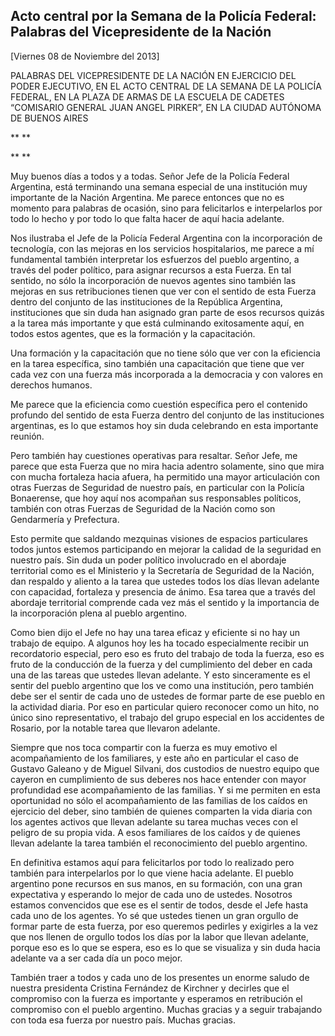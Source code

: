 Acto central por la Semana de la Policía Federal: Palabras del Vicepresidente de la Nación
------------------------------------------------------------------------------------------

[Viernes 08 de Noviembre del 2013]

PALABRAS DEL VICEPRESIDENTE DE LA NACIÓN EN EJERCICIO DEL PODER
EJECUTIVO, EN EL ACTO CENTRAL DE LA SEMANA DE LA POLICÍA FEDERAL, EN LA
PLAZA DE ARMAS DE LA ESCUELA DE CADETES “COMISARIO GENERAL JUAN ANGEL
PIRKER”, EN LA CIUDAD AUTÓNOMA DE BUENOS AIRES

** **

** **

Muy buenos días a todos y a todas. Señor Jefe de la Policía Federal
Argentina, está terminando una semana especial de una institución muy
importante de la Nación Argentina. Me parece entonces que no es momento
para palabras de ocasión, sino para felicitarlos e interpelarlos por
todo lo hecho y por todo lo que falta hacer de aquí hacia adelante.

Nos ilustraba el Jefe de la Policía Federal Argentina con la
incorporación de tecnología, con las mejoras en los servicios
hospitalarios, me parece a mí fundamental también interpretar los
esfuerzos del pueblo argentino, a través del poder político, para
asignar recursos a esta Fuerza. En tal sentido, no sólo la incorporación
de nuevos agentes sino también las mejoras en sus retribuciones tienen
que ver con el sentido de esta Fuerza dentro del conjunto de las
instituciones de la República Argentina, instituciones que sin duda han
asignado gran parte de esos recursos quizás a la tarea más importante y
que está culminando exitosamente aquí, en todos estos agentes, que es la
formación y la capacitación.

Una formación y la capacitación que no tiene sólo que ver con la
eficiencia en la tarea específica, sino también una capacitación que
tiene que ver cada vez con una fuerza más incorporada a la democracia y
con valores en derechos humanos.

Me parece que la eficiencia como cuestión específica pero el contenido
profundo del sentido de esta Fuerza dentro del conjunto de las
instituciones argentinas, es lo que estamos hoy sin duda celebrando en
esta importante reunión.

Pero también hay cuestiones operativas para resaltar. Señor Jefe, me
parece que esta Fuerza que no mira hacia adentro solamente, sino que
mira con mucha fortaleza hacia afuera, ha permitido una mayor
articulación con otras Fuerzas de Seguridad de nuestro país, en
particular con la Policía Bonaerense, que hoy aquí nos acompañan sus
responsables políticos, también con otras Fuerzas de Seguridad de la
Nación como son Gendarmería y Prefectura.

Esto permite que saldando mezquinas visiones de espacios particulares
todos juntos estemos participando en mejorar la calidad de la seguridad
en nuestro país. Sin duda un poder político involucrado en el abordaje
territorial como es el Ministerio y la Secretaría de Seguridad de la
Nación, dan respaldo y aliento a la tarea que ustedes todos los días
llevan adelante con capacidad, fortaleza y presencia de ánimo. Esa tarea
que a través del abordaje territorial comprende cada vez más el sentido
y la importancia de la incorporación plena al pueblo argentino.

Como bien dijo el Jefe no hay una tarea eficaz y eficiente si no hay un
trabajo de equipo. A algunos hoy les ha tocado especialmente recibir un
recordatorio especial, pero eso es fruto del trabajo de toda la fuerza,
eso es fruto de la conducción de la fuerza y del cumplimiento del deber
en cada una de las tareas que ustedes llevan adelante. Y esto
sinceramente es el sentir del pueblo argentino que los ve como una
institución, pero también debe ser el sentir de cada uno de ustedes de
formar parte de ese pueblo en la actividad diaria. Por eso en particular
quiero reconocer como un hito, no único sino representativo, el trabajo
del grupo especial en los accidentes de Rosario, por la notable tarea
que llevaron adelante.

Siempre que nos toca compartir con la fuerza es muy emotivo el
acompañamiento de los familiares, y este año en particular el caso de
Gustavo Galeano y de Miguel Silvani, dos custodios de nuestro equipo que
cayeron en cumplimiento de sus deberes nos hace entender con mayor
profundidad ese acompañamiento de las familias. Y si me permiten en esta
oportunidad no sólo el acompañamiento de las familias de los caídos en
ejercicio del deber, sino también de quienes comparten la vida diaria
con los agentes activos que llevan adelante su tarea muchas veces con el
peligro de su propia vida. A esos familiares de los caídos y de quienes
llevan adelante la tarea también el reconocimiento del pueblo argentino.

En definitiva estamos aquí para felicitarlos por todo lo realizado pero
también para interpelarlos por lo que viene hacia adelante. El pueblo
argentino pone recursos en sus manos, en su formación, con una gran
expectativa y esperando lo mejor de cada uno de ustedes. Nosotros
estamos convencidos que ese es el sentir de todos, desde el Jefe hasta
cada uno de los agentes. Yo sé que ustedes tienen un gran orgullo de
formar parte de esta fuerza, por eso queremos pedirles y exigirles a la
vez que nos llenen de orgullo todos los días por la labor que llevan
adelante, porque eso es lo que se espera, eso es lo que se visualiza y
sin duda hacia adelante va a ser cada día un poco mejor.

También traer a todos y cada uno de los presentes un enorme saludo de
nuestra presidenta Cristina Fernández de Kirchner y decirles que el
compromiso con la fuerza es importante y esperamos en retribución el
compromiso con el pueblo argentino. Muchas gracias y a seguir trabajando
con toda esa fuerza por nuestro país. Muchas gracias.
